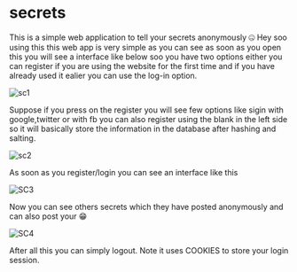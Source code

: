# secrets
This is a simple web application to tell your secrets anonymously 🤐
Hey soo using this this web app is very simple as you can see as soon as you open this you will see a interface like below soo you have two options either you can register if you are using the website for the first time and if you have already used it ealier you can use the log-in option.

![sc1](https://user-images.githubusercontent.com/72756692/152387795-45289644-ff21-4071-9a16-46a589cb9898.png)

Suppose if you press on the register you will see few options like sigin with google,twitter or with fb you can also register using the blank in the left side so it will basically store the information in the database after hashing and salting.

![sc2](https://user-images.githubusercontent.com/72756692/152388541-42d0382a-e4a6-4314-899d-8317b3e60a85.png)

As soon as you register/login you can see an interface like this

![SC3](https://user-images.githubusercontent.com/72756692/152388635-49673e49-ef41-4d20-8fdc-9a8e2de09a9e.png)

Now you can see others secrets which they have posted anonymously and can also post your 😁

![SC4](https://user-images.githubusercontent.com/72756692/152388828-9d3750e5-ecb6-4ba1-a7f2-fc2fe2e42c6d.png)

After all this you can simply logout.
Note it uses COOKIES to store your login session. 
